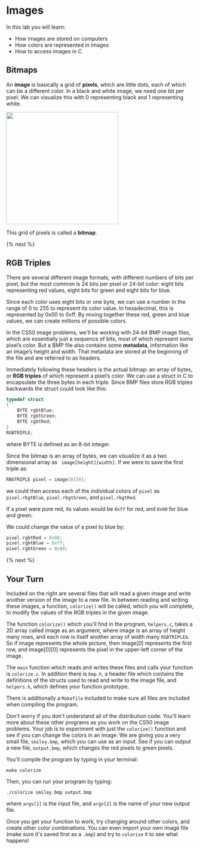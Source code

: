 # Images

In this lab you will learn:

- How images are stored on computers
- How colors are represented in images
- How to access images in C

## Bitmaps

An **image** is basically a grid of **pixels**, which are little dots, each of which can be a different color. In a black and white image, we need one bit per pixel. We can visualize this with 0 representing black and 1 representing white.

<img src="http://labs.cs50nestm.net/bitmap.png" width="300px">

This grid of pixels is called a **bitmap**.

{% next %}

## RGB Triples

There are several different image formats, with different numbers of bits per pixel, but the most common is 24 bits per pixel or 24-bit color: eight bits representing red values, eight bits for green and eight bits for blue.

Since each color uses eight bits or one byte, we can use a number in the range of 0 to 255 to represent its color value. In hexadecimal, this is represented by 0x00 to 0xff. By mixing together these red, green and blue values, we can create millions of possible colors.

In the CS50 image problems, we'll be working with 24-bit BMP image files, which are essentially just a sequence of bits, most of which represent some pixel’s color. But a BMP file also contains some **metadata**, information like an image’s height and width. That metadata are stored at the beginning of the file and are referred to as headers.

Immediately following these headers is the actual bitmap: an array of bytes, or **RGB triples** of which represent a pixel’s color. We can use a struct in C to encapsulate the three bytes in each triple. Since BMP files store RGB triples backwards the struct could look like this:

```c
typedef struct
{
    BYTE rgbtBlue;
    BYTE rgbtGreen;
    BYTE rgbtRed;
}
RGBTRIPLE;
```

where BYTE is defined as an 8-bit integer.

Since the bitmap is an array of bytes, we can visualize it as a two dimensional array as ` image[height][width]`. If we were to save the first triple as:

```c
RBGTRIPLE pixel = image[0][0];
```

we could then access each of the individual colors of `pixel` as `pixel.rbgtBlue`, `pixel.rbgtGreen`, and `pixel.rbgtRed`.

If a pixel were pure red, its values would be `0xff` for red, and `0x00` for blue and green.

We could change the value of a pixel to blue by:

```c
pixel.rgbtRed = 0x00;
pixel.rgbtBlue = 0xff;
pixel.rgbtGreen = 0x00;
```

{% next %}

## Your Turn

Included on the right are several files that will read a given image and write another version of the image to a new file. In between reading and writing these images, a function, `colorize()` will be called, which you will complete, to modify the values of the RGB triples in the given image.

The function `colorize()` which you'll find in the program, `helpers.c`, takes a 2D array called image as an argument, where image is an array of height many rows, and each row is itself another array of width many `RGBTRIPLE`s. So if image represents the whole picture, then image[0] represents the first row, and image[0][0] represents the pixel in the upper-left corner of the image.

The `main` function which reads and writes these files and calls your function is `colorize.c`. In addition there is `bmp.h`, a header file which contains the definitions of the structs used to read and write to the image file, and `helpers.h`, which defines your function prototype.

There is additionally a `Makefile` included to make sure all files are included when compiling the program.

Don't worry if you don't understand all of the distribution code. You'll learn more about these other programs as you work on the CS50 image problems. Your job is to experiment with just the `colorize()` function and see if you can change the colors in an image. We are giving you a very small file, `smiley.bmp`, which you can use as an input. See if you can output a new file, `output.bmp`, which changes the red pixels to green pixels.

You'll compile the program by typing in your terminal:

```
make colorize
```

Then, you can run your program by typing:

```
./colorize smiley.bmp output.bmp
```

where `argv[1]` is the input file, and `argv[2]` is the name of your new output file.

Once you get your function to work, try changing around other colors, and create other color combinations. You can even import your own image file (make sure it's saved first as a `.bmp`) and try to `colorize` it to see what happens!
